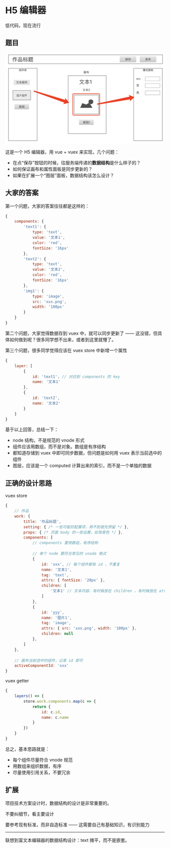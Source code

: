# H5 编辑器

低代码，现在流行

## 题目

![](./img/H5编辑器.png)

这是一个 H5 编辑器，用 vue + vuex 来实现，几个问题：
- 在点“保存”按钮的时候，往服务端传递的**数据结构**是什么样子的？
- 如何保证画布和属性面板是同步更新的？
- 如果在扩展一个“图层”面板，数据结构该怎么设计？

## 大家的答案

第一个问题，大家的答案往往都是这样的：

```js
{
    components: {
        'text1': {
            type: 'text',
            value: '文本1',
            color: 'red',
            fontSize: '16px'
        },
        'text2': {
            type: 'text',
            value: '文本2',
            color: 'red',
            fontSize: '16px'
        },
        'img1': {
            type: 'image',
            src: 'xxx.png',
            width: '100px'
        }
    }
}
```

第二个问题，大家觉得数据存到 vuex 中，就可以同步更新了 —— 这没错，但具体如何做到呢？很多同学想不出来，或者到这里就懵了。

第三个问题，很多同学觉得应该在 vuex store 中新增一个属性

```js
{
    layer: [
        {
            id: 'text1', // 对应到 components 的 key
            name: '文本1'
        },
        {
            id: 'text2',
            name: '文本2'
        }
    ]
}
```

基于以上回答，总结一下：

- node 结构，不是规范的 vnode 形式
- 组件应该用数组，而不是对象。数组是有序结构
- 都知道存储到 vuex 中即可同步数据，但问题是如何用 vuex 表示当前选中的组件
- 图层，应该是一个 computed 计算出来的索引，而不是一个单独的数据

## 正确的设计思路

vuex store

```js
{
    // 作品
    work: {
        title: '作品标题',
        setting: { /* 一些可能的配置项，用不到就先预留 */ },
        props: { /* 页面 body 的一些设置，如背景色 */ },
        components: [
            // components 要用数组，有序结构

            // 单个 node 要符合常见的 vnode 格式
            {
                id: 'xxx', // 每个组件都有 id ，不重复
                name: '文本1',
                tag: 'text',
                attrs: { fontSize: '20px' },
                children: [
                    '文本1' // 文本内容，有时候放在 children ，有时候放在 attrs 或者 props ，没有标准，看实际情况来确定
                ]
            },
            {
                id: 'yyy',
                name: '图片1',
                tag: 'image',
                attrs: { src: 'xxx.png', width: '100px' },
                children: null
            },
        ]
    },

    // 画布当前选中的组件，记录 id 即可
    activeComponentId: 'xxx'
}
```

vuex getter

```js
{
    layers() => {
        store.work.components.map(c => {
            return {
                id: c.id,
                name: c.name
            }
        })
    }
}
```

总之，基本思路就是：

- 每个组件尽量符合 vnode 规范
- 用数组来组织数据，有序
- 尽量使用引用关系，不要冗余

## 扩展

项目技术方案设计时，数据结构的设计是非常重要的。

不要纠细节，看主要设计

要参考现有标准，而非自造标准 —— 这需要自己有基础知识，有识别能力

---

联想到富文本编辑器的数据结构设计：text 摊平，而不是嵌套。
